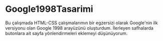 # Google1998Tasarimi
 Bu çalışmada HTML-CSS çalışmalarımın bir egzersizi olarak Google'nin ilk versiyonu olan Google 1998 arayüzünü oluşturdum. İlerleyen safhalarda butonlara ait sayfa yönlendirmeleri eklemeyi düşünüyorum.
